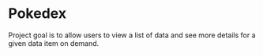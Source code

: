# Pokedex
Project goal is to allow users to view a list of data and see more details for a given data item on demand.
